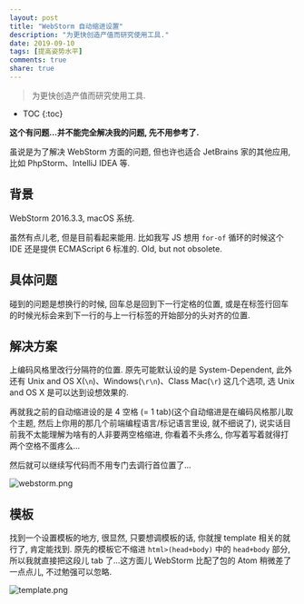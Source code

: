 ```yaml
---
layout: post
title: "WebStorm 自动缩进设置"
description: "为更快创造产值而研究使用工具."
date: 2019-09-10
tags: [提高姿势水平]
comments: true
share: true
---
```


> 为更快创造产值而研究使用工具.

* TOC
{:toc}

**这个有问题...并不能完全解决我的问题, 先不用参考了.**

虽说是为了解决 WebStorm 方面的问题, 但也许也适合 JetBrains 家的其他应用,  比如 PhpStorm、IntelliJ IDEA 等.

## 背景

WebStorm 2016.3.3, macOS 系统. 

虽然有点儿老, 但是目前看起来能用. 比如我写 JS 想用 `for-of` 循环的时候这个 IDE 还是提供 ECMAScript 6 标准的. Old, but not obsolete.

## 具体问题

碰到的问题是想换行的时候, 回车总是回到下一行定格的位置, 或是在标签行回车的时候光标会来到下一行的与上一行标签的开始部分的头对齐的位置.

## 解决方案

上编码风格里改行分隔符的位置. 原先可能默认设的是 System-Dependent, 此外还有 Unix and OS X(`\n`)、Windows(`\r\n`)、Class Mac(`\r`) 这几个选项, 选 Unix and OS X 是可以达到设想效果的.

再就我之前的自动缩进设的是 4 空格 (= 1 tab)(这个自动缩进是在编码风格那儿取个主题, 然后上你用的那几个前端编程语言/标记语言里设, 就不细说了), 说实话目前我不太能理解为啥有的人非要两空格缩进, 你看着不头疼么, 你写着写着就得打两个空格不蛋疼么...

然后就可以继续写代码而不用专门去调行首位置了...

![webstorm.png](https://i.loli.net/2019/09/10/pKQhweylu68DHbr.png)


## 模板

找到一个设置模板的地方, 很显然, 只要想调模板的话, 你就搜 template 相关的就行了, 肯定能找到. 原先的模板它不缩进 `html>(head+body)` 中的 `head+body` 部分, 所以我就直接把这段儿 tab 了...这方面儿 WebStorm 比配了包的 Atom 稍微差了一点点儿, 不过勉强可以忽略.

![template.png](https://i.loli.net/2019/09/10/BiR2A9rge3FlakK.png)



